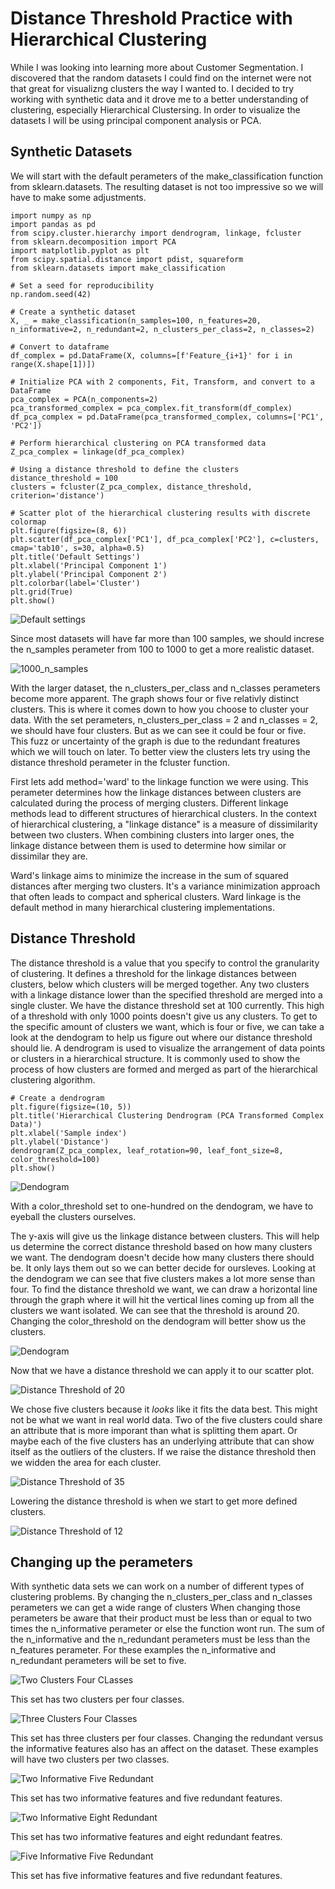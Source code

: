 # Distance Threshold Practice with Hierarchical Clustering 

While I was looking into learning more about Customer Segmentation. I discovered that the random datasets I could find on the internet were not that great for visualizng clusters the way I wanted to. I decided to try working with synthetic data and it drove me to a better understanding of clustering, especially Hierarchical Clustersing. In order to visualize the datasets I will be using principal component analysis or PCA.

## Synthetic Datasets
We will start with the default perameters of the make_classification function from sklearn.datasets. The resulting dataset is not too impressive so we will have to make some adjustments. 
```
import numpy as np
import pandas as pd
from scipy.cluster.hierarchy import dendrogram, linkage, fcluster
from sklearn.decomposition import PCA
import matplotlib.pyplot as plt
from scipy.spatial.distance import pdist, squareform
from sklearn.datasets import make_classification

# Set a seed for reproducibility
np.random.seed(42)

# Create a synthetic dataset
X, _ = make_classification(n_samples=100, n_features=20, n_informative=2, n_redundant=2, n_clusters_per_class=2, n_classes=2)

# Convert to dataframe
df_complex = pd.DataFrame(X, columns=[f'Feature_{i+1}' for i in range(X.shape[1])])

# Initialize PCA with 2 components, Fit, Transform, and convert to a DataFrame
pca_complex = PCA(n_components=2)
pca_transformed_complex = pca_complex.fit_transform(df_complex)
df_pca_complex = pd.DataFrame(pca_transformed_complex, columns=['PC1', 'PC2'])

# Perform hierarchical clustering on PCA transformed data
Z_pca_complex = linkage(df_pca_complex)

# Using a distance threshold to define the clusters
distance_threshold = 100
clusters = fcluster(Z_pca_complex, distance_threshold, criterion='distance')

# Scatter plot of the hierarchical clustering results with discrete colormap
plt.figure(figsize=(8, 6))
plt.scatter(df_pca_complex['PC1'], df_pca_complex['PC2'], c=clusters, cmap='tab10', s=30, alpha=0.5)
plt.title('Default Settings')
plt.xlabel('Principal Component 1')
plt.ylabel('Principal Component 2')
plt.colorbar(label='Cluster')
plt.grid(True)
plt.show()
```

![Default settings](https://github.com/Cgortows/Distance-Threshold-Practice-with-Hierarchical-Clustering-/blob/main/Images/default_make_classification_settings.png)

Since most datasets will have far more than 100 samples, we should increse the n_samples perameter from 100 to 1000 to get a more realistic dataset.

![1000_n_samples](https://github.com/Cgortows/Distance-Threshold-Practice-with-Hierarchical-Clustering-/blob/main/Images/1000_samples.png)

With the larger dataset, the n_clusters_per_class and n_classes perameters become more apparent. The graph shows four or five relativly distinct clusters. This is where it comes down to how you choose to cluster your data. With the set perameters, n_clusters_per_class = 2 and n_classes = 2, we should have four clusters. But as we can see it could be four or five. This fuzz or uncertainty of the graph is due to the redundant freatures which we will touch on later.
To better view the clusters lets try using the distance threshold perameter in the fcluster function. 

First lets add method='ward' to the linkage function we were using. This perameter determines how the linkage distances between clusters are calculated during the process of merging clusters. Different linkage methods lead to different structures of hierarchical clusters. In the context of hierarchical clustering, a "linkage distance" is a measure of dissimilarity between two clusters. When combining clusters into larger ones, the linkage distance between them is used to determine how similar or dissimilar they are.

Ward's linkage aims to minimize the increase in the sum of squared distances after merging two clusters. It's a variance minimization approach that often leads to compact and spherical clusters. Ward linkage is the default method in many hierarchical clustering implementations.

## Distance Threshold

The distance threshold is a value that you specify to control the granularity of clustering. It defines a threshold for the linkage distances between clusters, below which clusters will be merged together. Any two clusters with a linkage distance lower than the specified threshold are merged into a single cluster.
We have the distance threshold set at 100 currently. This high of a threshold with only 1000 points doesn't give us any clusters. To get to the specific amount of clusters we want, which is four or five, we can take a look at the dendogram to help us figure out where our distance threshold should lie. 
A dendrogram is used to visualize the arrangement of data points or clusters in a hierarchical structure. It is commonly used to show the process of how clusters are formed and merged as part of the hierarchical clustering algorithm. 

```
# Create a dendrogram
plt.figure(figsize=(10, 5))
plt.title('Hierarchical Clustering Dendrogram (PCA Transformed Complex Data)')
plt.xlabel('Sample index')
plt.ylabel('Distance')
dendrogram(Z_pca_complex, leaf_rotation=90, leaf_font_size=8, color_threshold=100)
plt.show()
```

![Dendogram](https://github.com/Cgortows/Distance-Threshold-Practice-with-Hierarchical-Clustering-/blob/main/Images/dendogram.png)

With a color_threshold set to one-hundred on the dendogram, we have to eyeball the clusters ourselves.

The y-axis will give us the linkage distance between clusters. This will help us determine the correct distance threshold based on how many clusters we want. The dendogram doesn't decide how many clusters there should be. It only lays them out so we can better decide for oursleves.
Looking at the dendogram we can see that five clusters makes a lot more sense than four. To find the distance threshold we want, we can draw a horizontal line through the graph where it will hit the vertical lines coming up from all the clusters we want isolated. We can see that the threshold is around 20.
Changing the color_threshold on the dendogram will better show us the clusters.

![Dendogram](https://github.com/Cgortows/Distance-Threshold-Practice-with-Hierarchical-Clustering-/blob/main/Images/Dendogram_2.png)

Now that we have a distance threshold we can apply it to our scatter plot.

![Distance Threshold of 20](https://github.com/Cgortows/Distance-Threshold-Practice-with-Hierarchical-Clustering-/blob/main/Images/ds_20.png)

We chose five clusters because it _looks_ like it fits the data best. This might not be what we want in real world data. Two of the five clusters could share an attribute that is more imporant than what is splitting them apart. Or maybe each of the five clusters has an underlying attribute that can show itself as the outliers of the clusters. If we raise the distance threshold then we widden the area for each cluster.

![Distance Threshold of 35](https://github.com/Cgortows/Distance-Threshold-Practice-with-Hierarchical-Clustering-/blob/main/Images/ds_35.png)

Lowering the distance threshold is when we start to get more defined clusters. 

![Distance Threshold of 12](https://github.com/Cgortows/Distance-Threshold-Practice-with-Hierarchical-Clustering-/blob/main/Images/ds_12.png)

## Changing up the perameters

With synthetic data sets we can work on a number of different types of clustering problems. By changing the n_clusters_per_class and n_classes perameters we can get a wide range of clusters
When changing those perameters be aware that their product must be less than or equal to two times the n_informative perameter or else the function wont run.
The sum of the n_informative and the n_redundant perameters must be less than the n_features perameter.
For these examples the n_informative and n_redundant perameters will be set to five.

![Two Clusters Four CLasses](https://github.com/Cgortows/Distance-Threshold-Practice-with-Hierarchical-Clustering-/blob/main/Images/2_clusters_per_4_classes.png)

This set has two clusters per four classes.

![Three Clusters Four Classes](https://github.com/Cgortows/Distance-Threshold-Practice-with-Hierarchical-Clustering-/blob/main/Images/3_clusters_per_4_classes.png)

This set has three clusters per four classes.
Changing the redundant versus the informative features also has an affect on the dataset. These examples will have two clusters per two classes.

![Two Informative Five Redundant](https://github.com/Cgortows/Distance-Threshold-Practice-with-Hierarchical-Clustering-/blob/main/Images/2_informative_5_redudnat.png)

This set has two informative features and five redundant features.

![Two Informative Eight Redundant](https://github.com/Cgortows/Distance-Threshold-Practice-with-Hierarchical-Clustering-/blob/main/Images/2_informative_8_redundant.png)

This set has two informative features and eight redundant featres.

![Five Informative Five Redundant](https://github.com/Cgortows/Distance-Threshold-Practice-with-Hierarchical-Clustering-/blob/main/Images/5_informative_5_redundant.png)

This set has five informative features and five redundant features.
